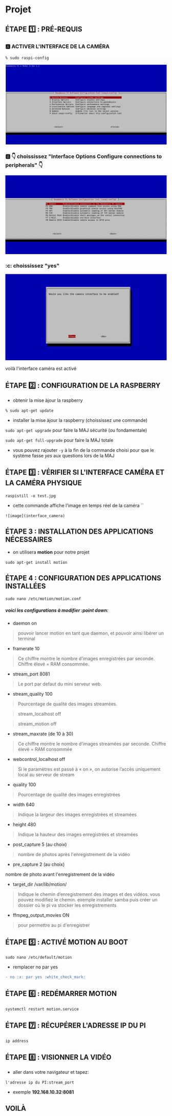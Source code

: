 # Projet
## ÉTAPE :one: : PRÉ-REQUIS


### :a: ACTIVER L'INTERFACE DE LA CAMÉRA


`% sudo raspi-config`


![image](activer_camera.png)


### :b: :point_down: choississez "Interface Options    Configure connections to peripherals"  :point_down:


![image](interface_camera.png)


### :c: choississez "yes"


![image](yes_camera.png)


voilà l'interface caméra est activé


## ÉTAPE :two: : CONFIGURATION DE LA RASPBERRY


- obtenir la mise àjour la raspberry


`% sudo apt-get update`


- installer la mise àjour la raspberry (choississez une commande)


`sudo apt-get upgrade` pour faire la MAJ sécurité (ou fondamentale)


`sudo apt-get full-upgrade` pour faire la MAJ totale


- vous pouvez rajouter `-y` à la fin de la commande choisi pour que le systéme fasse *yes* aux questions lors de la MAJ


## ÉTAPE :three: : VÉRIFIER SI L'INTERFACE CAMÉRA ET LA CAMÉRA PHYSIQUE


`raspistill -o test.jpg`


- cette commande affiche l'image en temps réel de la caméra
``

`![image](interface_camera)`
## ÉTAPE 3 : INSTALLATION  DES APPLICATIONS NÉCESSAIRES


- on utilisera **motion** pour notre projet


`sudo apt-get install motion`


## ÉTAPE 4 : CONFIGURATION DES APPLICATIONS INSTALLÉES


`sudo nano /etc/motion/motion.conf`


##### voici les configurations à modifier :point down:


- daemon   on


> pouvoir lancer motion en tant que daemon, et pouvoir ainsi libérer un terminal


- framerate   10

> Ce chiffre montre le nombre d’images enregistrées par seconde. Chiffre élevé = RAM consommée.


- stream_port   8081

> Le port par defaut du mini serveur web.

- stream_quality   100

> Pourcentage de qualité des images streamées.


> stream_localhost   off


> stream_motion   off


- stream_maxrate (de 10 à 30)

> Ce chiffre montre le nombre d’images streamées par seconde. Chiffre élevé = RAM consommée


- webcontrol_localhost   off

> Si le paramètres est passé à « on », on autorise l’accès uniquement local au serveur de stream


- quality   100

> Pourcentage de qualité des images enregistrées


- width   640

> Indique la largeur des images enregistrées et streamées


- height   480

> Indique la hauteur des images enregistrées et streamées


- post_capture   5 (au choix)

> nombre de photos après l'enregistrement de la vidéo 

- pre_capture   2 (au choix)

nombre de photo avant l'enregistrement de la vidéo

- target_dir /var/lib/motion/

> Indique le chemin d’enregistrement des images et des vidéos. vous pouvez modifiez le chemin. exemple installer samba puis créer un dossier où le pi va stocker les enregistrements

- ffmpeg_output_movies  ON

> pour permettre au pi d'enregistrer




## ÉTAPE :five: : ACTIVÉ MOTION AU BOOT

`sudo nano /etc/default/motion`


- remplacer no par yes 


```diff
- no :x: par yes :white_check_mark: 
```

## ÉTAPE :six: : REDÉMARRER MOTION

`systemctl restart motion.service`

## ÉTAPE :seven: : RÉCUPÉRER L'ADRESSE IP DU PI

`ip address`

## ÉTAPE :eight: : VISIONNER LA VIDÉO

- aller dans votre navigateur et tapez:

`l'adresse ip du PI:stream_port`

- exemple **192.168.10.32:8081**

## VOILÀ
